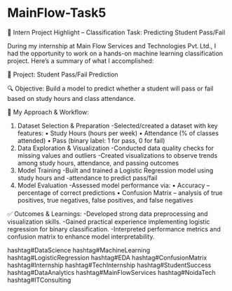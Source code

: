# MainFlow-Task5
🚀 Intern Project Highlight – Classification Task: Predicting Student Pass/Fail

During my internship at Main Flow Services and Technologies Pvt. Ltd., I had the opportunity to work on a hands-on machine learning classification project. Here’s a summary of what I accomplished:

🎯 Project: Student Pass/Fail Prediction

 🔍 Objective: Build a model to predict whether a student will pass or fail based on study hours and class attendance.

🔧 My Approach & Workflow:
1. Dataset Selection & Preparation
-Selected/created a dataset with key features:
 • Study Hours (hours per week)
 • Attendance (% of classes attended)
 • Pass (binary label: 1 for pass, 0 for fail)
2. Data Exploration & Visualization
-Conducted data quality checks for missing values and outliers
-Created visualizations to observe trends among study hours, attendance, and passing outcomes
3. Model Training
-Built and trained a Logistic Regression model using study hours and -attendance to predict pass/fail
4. Model Evaluation
-Assessed model performance via:
 • Accuracy – percentage of correct predictions
 • Confusion Matrix – analysis of true positives, true negatives, false positives, and false negatives

✅ Outcomes & Learnings:
-Developed strong data preprocessing and visualization skills.
-Gained practical experience implementing logistic regression for binary classification.
-Interpreted performance metrics and confusion matrix to enhance model interpretability.

hashtag#DataScience hashtag#MachineLearning hashtag#LogisticRegression hashtag#EDA hashtag#ConfusionMatrix 
hashtag#Internship hashtag#TechInternship hashtag#StudentSuccess hashtag#DataAnalytics 
hashtag#MainFlowServices hashtag#NoidaTech hashtag#ITConsulting
